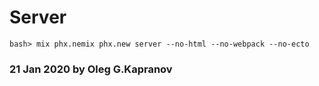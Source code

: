 # Server

```
bash> mix phx.nemix phx.new server --no-html --no-webpack --no-ecto
```

### 21 Jan 2020 by Oleg G.Kapranov
